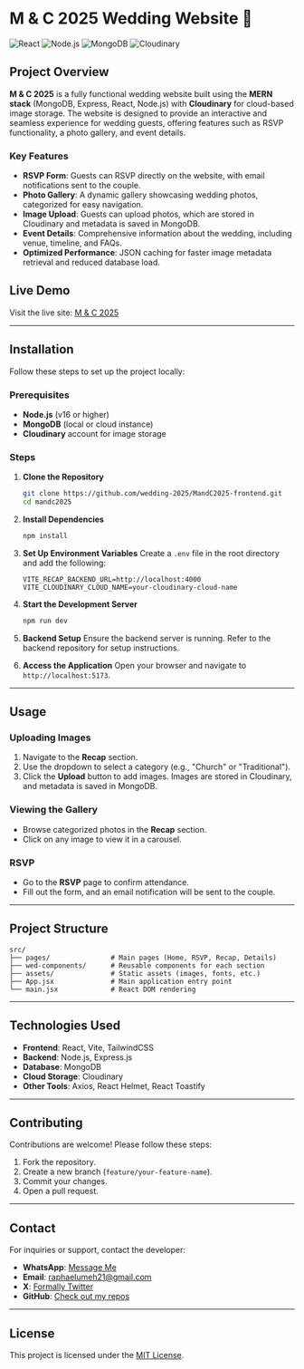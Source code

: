 # M & C 2025 Wedding Website 🎉

![React](https://img.shields.io/badge/React-18.2.0-blue?style=flat-square&logo=react)
![Node.js](https://img.shields.io/badge/Node.js-16.0.0-green?style=flat-square&logo=node.js)
![MongoDB](https://img.shields.io/badge/MongoDB-5.0.0-brightgreen?style=flat-square&logo=mongodb)
![Cloudinary](https://img.shields.io/badge/Cloudinary-Image%20Storage-blue?style=flat-square&logo=cloudinary)

## Project Overview

**M & C 2025** is a fully functional wedding website built using the **MERN stack** (MongoDB, Express, React, Node.js) with **Cloudinary** for cloud-based image storage. The website is designed to provide an interactive and seamless experience for wedding guests, offering features such as RSVP functionality, a photo gallery, and event details.

### Key Features
- **RSVP Form**: Guests can RSVP directly on the website, with email notifications sent to the couple.
- **Photo Gallery**: A dynamic gallery showcasing wedding photos, categorized for easy navigation.
- **Image Upload**: Guests can upload photos, which are stored in Cloudinary and metadata is saved in MongoDB.
- **Event Details**: Comprehensive information about the wedding, including venue, timeline, and FAQs.
- **Optimized Performance**: JSON caching for faster image metadata retrieval and reduced database load.

## Live Demo
Visit the live site: [M & C 2025](https://mandc2025.org)

---

## Installation

Follow these steps to set up the project locally:

### Prerequisites
- **Node.js** (v16 or higher)
- **MongoDB** (local or cloud instance)
- **Cloudinary** account for image storage

### Steps
1. **Clone the Repository**
   ```bash
   git clone https://github.com/wedding-2025/MandC2025-frontend.git
   cd mandc2025
   ```

2. **Install Dependencies**
   ```bash
   npm install
   ```

3. **Set Up Environment Variables**
   Create a `.env` file in the root directory and add the following:
   ```env
   VITE_RECAP_BACKEND_URL=http://localhost:4000
   VITE_CLOUDINARY_CLOUD_NAME=your-cloudinary-cloud-name
   ```

4. **Start the Development Server**
   ```bash
   npm run dev
   ```

5. **Backend Setup**
   Ensure the backend server is running. Refer to the backend repository for setup instructions.

6. **Access the Application**
   Open your browser and navigate to `http://localhost:5173`.

---

## Usage

### Uploading Images
1. Navigate to the **Recap** section.
2. Use the dropdown to select a category (e.g., "Church" or "Traditional").
3. Click the **Upload** button to add images. Images are stored in Cloudinary, and metadata is saved in MongoDB.

### Viewing the Gallery
- Browse categorized photos in the **Recap** section.
- Click on any image to view it in a carousel.

### RSVP
- Go to the **RSVP** page to confirm attendance.
- Fill out the form, and an email notification will be sent to the couple.

---

## Project Structure

```
src/
├── pages/               # Main pages (Home, RSVP, Recap, Details)
├── wed-components/      # Reusable components for each section
├── assets/              # Static assets (images, fonts, etc.)
├── App.jsx              # Main application entry point
└── main.jsx             # React DOM rendering
```

---

## Technologies Used

- **Frontend**: React, Vite, TailwindCSS
- **Backend**: Node.js, Express.js
- **Database**: MongoDB
- **Cloud Storage**: Cloudinary
- **Other Tools**: Axios, React Helmet, React Toastify

---

## Contributing

Contributions are welcome! Please follow these steps:
1. Fork the repository.
2. Create a new branch (`feature/your-feature-name`).
3. Commit your changes.
4. Open a pull request.

---

## Contact

For inquiries or support, contact the developer:
- **WhatsApp**: [Message Me](https://wa.me/message/CHA5YYYVU65EM1)
- **Email**: raphaelumeh21@gmail.com
- **X**: [Formally Twitter](https://x.com/dubem_umeh)
- **GitHub**: [Check out my repos](https://github.com/Dubem-Umeh-Raphael)

---

## License

This project is licensed under the [MIT License](LICENSE).
